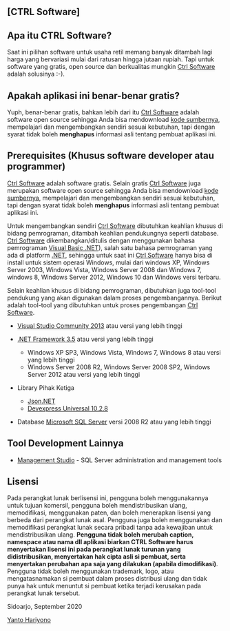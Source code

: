 [CTRL Software]
-------------------

Apa itu CTRL Software?
-------------------

Saat ini pilihan software untuk usaha retil memang banyak ditambah lagi harga yang bervariasi mulai dari ratusan hingga jutaan rupiah. Tapi untuk software yang gratis, open source dan berkualitas mungkin [Ctrl Software](https://github.com/mrthx89/CPYH) adalah solusinya :-).

Apakah aplikasi ini benar-benar gratis?
---------------------------------------

Yuph, benar-benar gratis, bahkan lebih dari itu [Ctrl Software](https://github.com/mrthx89/CPYH) adalah software open source sehingga Anda bisa mendownload [kode sumbernya](https://github.com/mrthx89/CPYH/), mempelajari dan mengembangkan sendiri sesuai kebutuhan, tapi dengan syarat tidak boleh **menghapus** informasi asli tentang pembuat aplikasi ini. 

Prerequisites (Khusus software developer atau programmer)
---------------------------------------------------------
[Ctrl Software](https://github.com/mrthx89/CPYH) adalah software gratis. Selain gratis [Ctrl Software](https://github.com/mrthx89/CPYH) juga merupakan software open source sehingga Anda bisa mendownload [kode sumbernya](https://github.com/mrthx89/CPYH/), mempelajari dan mengembangkan sendiri sesuai kebutuhan, tapi dengan syarat tidak boleh **menghapus** informasi asli tentang pembuat aplikasi ini.

Untuk mengembangkan sendiri [Ctrl Software](https://github.com/mrthx89/CPYH) dibutuhkan keahlian khusus di bidang pemrograman, ditambah keahlian pendukungnya seperti database. [Ctrl Software](https://github.com/mrthx89/CPYH) dikembangkan/ditulis dengan menggunakan bahasa pemrograman [Visual Basic .NET](https://id.wikipedia.org/wiki/Visual_Basic_.NET)), salah satu bahasa pemrograman yang ada di platform [.NET](https://en.wikipedia.org/wiki/.NET_Framework), sehingga untuk saat ini [Ctrl Software](https://github.com/mrthx89/CPYH) hanya bisa di install untuk sistem operasi Windows, mulai dari windows XP, Windows Server 2003, Windows Vista, Windows Server 2008 dan Windows 7, windows 8, Windows Server 2012, Windows 10 dan Windows versi terbaru.

Selain keahlian khusus di bidang pemrograman, dibutuhkan juga tool-tool pendukung yang akan digunakan dalam proses pengembangannya. Berikut adalah tool-tool yang dibutuhkan untuk proses pengembangan [Ctrl Software](https://github.com/mrthx89/CPYH).

* [Visual Studio Community 2013](https://www.visualstudio.com/en-us/news/releasenotes/vs2013-community-vs) atau versi yang lebih tinggi
* [.NET Framework 3.5](https://www.microsoft.com/en-us/download/details.aspx?id=17718) atau versi yang lebih tinggi
    * Windows XP SP3, Windows Vista, Windows 7, Windows 8 atau versi yang lebih tinggi
    * Windows Server 2008 R2, Windows Server 2008 SP2, Windows Server 2012 atau versi yang lebih tinggi
* Library Pihak Ketiga
	* [Json.NET](http://www.nuget.org/packages/Newtonsoft.Json/9.0.1)	    	
    * [Devexpress Universal 10.2.8](https://www.devexpress.com/)
	
* Database [Microsoft SQL Server](https://www.microsoft.com/en-us/sql-server/) versi 2008 R2 atau yang lebih tinggi

Tool Development Lainnya
-----------------------------------------------
* [Management Studio](https://docs.microsoft.com/en-us/sql/ssms/sql-server-management-studio-ssms?view=sql-server-ver15) - SQL Server administration and management tools

Lisensi
-----------------------------------------------

Pada perangkat lunak berlisensi ini, pengguna boleh menggunakannya untuk tujuan komersil, pengguna boleh mendistribusikan ulang, memodifikasi, menggunakan paten, dan boleh menerapkan lisensi yang berbeda dari perangkat lunak asal. Pengguna juga boleh menggunakan dan memodifikasi perangkat lunak secara pribadi tanpa ada kewajiban untuk mendistribusikan ulang. **Pengguna tidak boleh merubah caption, namespace atau nama dll aplikasi biarkan CTRL Software harus menyertakan lisensi ini pada perangkat lunak turunan yang didistribusikan, menyertakan hak cipta asli si pembuat, serta menyertakan perubahan apa saja yang dilakukan (apabila dimodifikasi)**. Pengguna tidak boleh menggunakan trademark, logo, atau mengatasnamakan si pembuat dalam proses distribusi ulang dan tidak punya hak untuk menuntut si pembuat ketika terjadi kerusakan pada perangkat lunak tersebut.

Sidoarjo, September 2020


[Yanto Hariyono](https://www.facebook.com/YantoHariyono)
